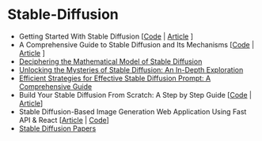 # Stable-Diffusion
* Getting Started With Stable Diffusion [[Code]() | [Article](https://pub.towardsai.net/getting-started-with-stable-diffusion-f343639e4931?sk=83d8907e785577ee6cf2696f7c3772b4) ]
* A Comprehensive Guide to Stable Diffusion and Its Mechanisms [[Code]() | [Article]() ]
* [Deciphering the Mathematical Model of Stable Diffusion]()
* [Unlocking the Mysteries of Stable Diffusion: An In-Depth Exploration]()
* [Efficient Strategies for Effective Stable Diffusion Prompt: A Comprehensive Guide](https://pub.towardsai.net/efficient-strategies-for-effective-stable-diffusion-prompt-a-comprehensive-guide-1964483642bd?sk=49771a8b5a9a570fd356ba52e766ce45)
* Build Your Stable Diffusion From Scratch: A Step by Step Guide [[Code]() | [Article]()]
* Stable Diffusion-Based Image Generation Web Application Using Fast API & React [[Article](https://medium.com/geekculture/stable-diffusion-based-image-generation-web-application-using-fast-api-react-d519078567bf?sk=6c1ef9063210eda30221be1cbe2dc84b) | [Code](https://github.com/youssefHosni/Stable-Diffusion-Crash-Course/tree/main/Stable%20Diffusion%20Web%20Application)]
* [Stable Diffusion Papers](https://github.com/youssefHosni/Stable-Diffusion-Crash-Course/blob/main/Stable%20Diffusion%20Papers.md)
